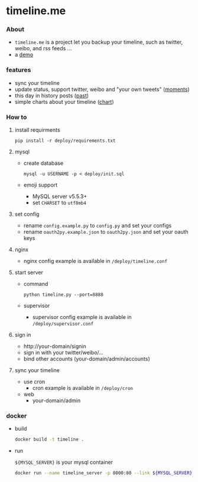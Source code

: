 timeline.me
==========================

### About
- ```timeline.me``` is a project let you backup your timeline, such as twitter, weibo, and rss feeds ...
- a [demo](https://i.caoyue.me)

### features
- sync your timeline
- update status, support twitter, weibo and "your own tweets" ([moments](https://i.caoyue.me/moments))
- this day in history posts ([past](https://i.caoyue.me/past))
- simple charts about your timeline ([chart](https://i.caoyue.me/chart))

### How to
1. install requirments

    ```shell
    pip install -r deploy/requirements.txt
    ```

2. mysql
    * create database

        ```shell
        mysql -u USERNAME -p < deploy/init.sql
        ```
    * emoji support
        + MySQL server v5.5.3+
        + set ```CHARSET``` to ```utf8mb4```

3. set config
    * rename ```config.example.py``` to ```config.py``` and set your configs
    * rename ```oauth2py.example.json``` to ```oauth2py.json``` and set your oauth keys

4. nginx
    * nginx config example is available in ```/deploy/timeline.conf```

5. start server
    - command

        ```shell
        python timeline.py --port=8888
        ```
    - supervisor
        * supervisor config example is available in ```/deploy/supervisor.conf```

6. sign in
    - http://your-domain/signin
    - sign in with your twitter/weibo/...
    - bind other accounts (your-domain/admin/accounts)

7. sync your timeline
    - use cron
        * cron example is available in ```/deploy/cron```
    - web
        * your-domain/admin

### docker
- build

    ```bash
    docker build -t timeline .
    ```
- run

    `${MYSQL_SERVER}` is your mysql container

    ```bash
    docker run --name timeline_server -p 8000:80 --link ${MYSQL_SERVER}:mysql_host -d timeline
    ```
